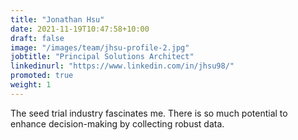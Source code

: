 ```yaml
---
title: "Jonathan Hsu"
date: 2021-11-19T10:47:58+10:00
draft: false
image: "/images/team/jhsu-profile-2.jpg"
jobtitle: "Principal Solutions Architect"
linkedinurl: "https://www.linkedin.com/in/jhsu98/"
promoted: true
weight: 1
---
```


The seed trial industry fascinates me. There is so much potential to enhance decision-making by collecting robust data. 